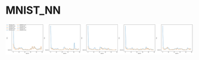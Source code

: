 # MNIST_NN

![alt text](https://github.com/AbrehamT/MNIST_NN/blob/c8c9addeb741c8e9cf814eabc2a0dd934cd29e7f/optimal_output_graph.png)